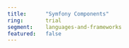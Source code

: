 ```yaml
---
title:      "Symfony Components"
ring:       trial
segment:    languages-and-frameworks
featured:   false
---
```

